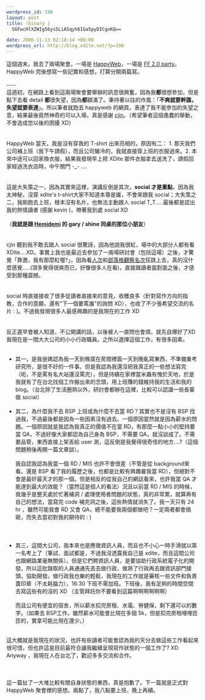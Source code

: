 ```yaml
--- 
wordpress_id: 198
layout: post
title: !binary |
  SGFwcHlXZWIg56ys5LiA5qyh6IGa5pyDICgxKQ==

date: 2006-11-13 02:18:14 +08:00
wordpress_url: http://blog.xdite.net/?p=198
---
```

這個週末，我去了兩場聚會。一場是 <a href="http://www.hemidemi.com.tw/bookmark/click/319360">HappyWeb</a>，一場是 <a href="http://moztw.org/events/firefox2party/">FF 2.0 party</a>。HappyWeb 完後想寫一些記實和感想，打算分開兩篇寫。<br /><br />----<br />這週初，在網路上看到這兩場聚會要舉辦的訊息很興奮，因為我<strong>都</strong>很想參加，但是點下去看 detail <strong>都</strong>很失望，因為<strong>都</strong>額滿了。秉持著以往的作風：「<strong>不爽就要幹譙，失望就要表達</strong>」。所以筆者就跑去 happyweb 的網頁，表達了我不能參加的失望之意，結果最後竟然神奇的可以入場，真是感謝 <a href="http://www.pocketshark.com/blog/page/cjin">cjin</a>。（希望筆者這個愚蠢的舉動，不會造成您以後的困擾 XD）<br /><br /><br />HappyWeb 當天，我是沒有穿我的 T-shirt 出來亮相的，原因有二： 1. 那天我們公司補上班（我下午請假），而且公司蠻冷的，我就直接穿上班的衣服過來。2. 本來中途可以回家換衣服，結果我發現早上把 XDite 那件衣服拿去送洗了，請假回家經過洗衣店時，中午關門 -_- ....<br /><br /><br />這是大失策之一，因為其實來這裡，演講反倒是其次，<strong>social 才是重點</strong>。因為我太神秘，沒穿 xdite's t-shirt大家不知道本尊是誰，不會來跟我 social；大失策之二，我剛跑去上班，根本沒有名片，也無法主動跟人 social T_T.....最後都是認出我的熱情讀者 (感謝 kevin )，帶著我到處 social XD<br /><br />（<strong>我就是跟 <a href="http://www.hemidemi.com">Hemidemi</a> 的 gary / shine 同桌的那位小朋友</strong>）<br /><br /><br />cjin 聽到我不敢去跟人 social 很驚訝，因為他說我很紅，場中的大部分人都有看 XDite....XD。事實上我也是最近去參加了一兩場研討會（包括這場）之後，才驚覺「靠邀，我有那麼紅喔?」，因為看<a href="http://xdite.net">人次</a>和<a href="http://look.urs.tw/display.php?hl=236">部落格觀察名次</a>狂跳上去，真的沒什麼感覺.....(頂多覺得很爽而已，好像很多人在看)，直接跟讀者面對面之後，才感受到那種震撼。<br /><br /><br />social 時直接接收了很多從讀者直接來的意見，收穫良多（針對寫作方向的指教，合作的意願，還有&quot;下一個要罵誰&quot;的詢問 XD），也收了不少張希望交流的名片 : )。不過我發現很多人最感興趣的是我現在的工作 XD<br /><br /><br />反正遲早會被人知道，不公開講的話，以後被人一直問也會煩，就先自爆好了XD&nbsp; 我現在是一間大大公司的小小行政職員。之所以選擇這個工作，有很多因素。<br /><br />
<ul>
    <li>其一，是我爸媽認為我一天到晚窩在房間裡面一天到晚亂寫東西，不準備重考研究所，是很不好的一件事。但是我認為我還沒把我真正的一些想法寫完（呃，不是罵有名大站還沒罵完），但是持續在家裡當米蟲有愧於天地，於是我就有了在台北找個工作搬出來的念頭，用上班賺的錢維持我的生活和我的 blog。（台北除了生活圈熟以外，研討會都辦在這裡，比較可以認識一些長輩做 social）　　　　　　　　　　　　　　　　　　　　　　<br /><br /></li>
    <li>其二，為什麼我不去 BSP 上班或為什麼不去當 RD？其實也不是沒有 BSP 找過我，不過最後都是因為一些因素沒有過去。一個原因當然就是因為薪水的問題。一個原因就是我認為我真正的價值不在當 RD，有那麼一點小小的堅持要當 QA，不過好像大家都認為自己身為 BSP，不需要 QA，就沒談成了。不需要品管，東西直接上架丟給 user 測，這反倒是我覺得很奇怪的地方....?（這個問題稍後再開一篇文章談）。　　　　　　　　　　　　　　　　　　　　　　<br /><br />我自認我認為我當一個 RD / MIS 也許不會很差（不管是從 background來看。還是 BSP 看了我的履歷之後，也都是比較有興趣雇我當 RD），但絕對不會是最好最天才的那一個。但是相反的從我自己的網誌看來，也許我當 QA 才能達到最大的效能？（當然這是個人的看法）況且以前當 RD / MIS 的時候，我幾乎是整天處於忙著補洞 / 處理使用者問題的狀態，真的非常累，就算再有自己的想法，當寫完 code 補完洞之後，這些熱情就消失了。我一天只有 24 hr ，雖然可能我會 RD 又會 QA，總不能要我兩個都做吧？一定兩者都會搞砸，而失去當初對我的期待的 : ) 　　　　　　　　　　　　　　　　　　　　　　<br /><br /><br /></li>
    <li>其三，這間大公司，我本來也是應徵資訊人員，而且也不小心一時手滑就以第一名考上了（筆試、面試都是，不過我沒透露我自己是 xdite，而且這間公司也跟網路業毫無關係）。但是它們聘資訊人員，是要協助行政系統電子化的開發，所以這批錄取的人員通通先丟去做行政，做熟了行政再去跟資訊部門接頭，協助開發。做行政我也樂的輕鬆，我現在的工作就是審核一些文件和負責蓋印章（不太耗腦力），16:30 下班不需加班。下班後，我有足夠的時間空間去寫這些有的沒的 XD （主管拜託你不要看到這篇啊啊啊啊啊啊）　　　　　　　　　　　　　　　　　　　　　　　　　　　　　　　　　　　　　　　　　　　　<br /><br />而且公司有便宜的宿舍，所以薪水扣完房租、水電、勞健保，剩下還可以的數字。（如果去 BSP工作，雖然薪水可能會比現在多個 5k，但是扣完房租哩哩匝匝的，實拿可能比現在還少。）　　　　　　　　　　　　　　　　　　　　　　</li>
</ul>
<br />這大概就是我現在的狀況，也許有些讀者可能會認為我的天分去做這些工作看起來很可惜，但也許這是目前最符合讓我繼續呈現寫作狀態的一個工作了? XD&nbsp; Anyway ，我現在人在台北了，歡迎多多交流和合作。<br /><br /><br /><br />這一篇扯了一大堆比較有關自身狀態的東西，真是抱歉了。下一篇就是正式對 HappyWeb 聚會裡的感想。兩點了，我八點要上班，晚上再續。
